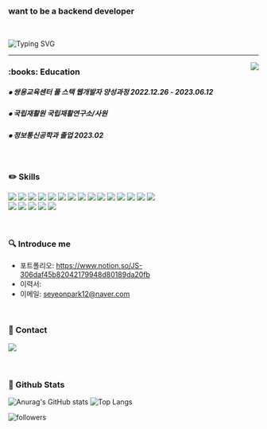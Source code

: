 ### want to be a backend developer 

<!-- 자기소개 시작 -->
<div>
<br>
 
![Typing SVG](https://readme-typing-svg.herokuapp.com?font=Indie+Flower&color=000000&size=30&center=true&lines=Hello+World+!&nbsp;+I'm+jongsoo+Park+&nbsp;)
</div>
 
* * *


<!-- 백준 알고리즘 레벨 시작 -->
<div align='right'>
   <!--<h3><b>🔑 Algorithm Level 	&nbsp;	&nbsp;	&nbsp;	&nbsp;	&nbsp;	&nbsp;	&nbsp;	&nbsp;	&nbsp;</b></h3>-->
   <img align='right' src="http://mazassumnida.wtf/api/v2/generate_badge?boj=seyeonpark12">
</div>


<!-- 교육사항 시작 -->
<div>
  <h3><b> :books: Education </b></h3>
  <h5> ⦁ 쌍용교육센터 풀 스택 웹개발자 양성과정 2022.12.26 - 2023.06.12 </h5>
  <h5> ⦁ 국립재활원 국립재활연구소/사원 </h5>
  <h5> ⦁ 정보통신공학과 졸업 2023.02 </h5>
</div>
</br>  


<!-- 기술스택 시작 -->
<div align='left'><h3><b>✏️ Skills </b></h3>
<img src="https://img.shields.io/badge/JAVA-007396?style=flat-square&logo=java&logoColor=white">
<img src="https://img.shields.io/badge/Spring-6DB33F?style=flat-square&logo=Spring&logoColor=white">
<img src="https://img.shields.io/badge/Spring Boot-6DB33F?style=flat-square&logo=Spring Boot&logoColor=white">
<img src="https://img.shields.io/badge/MySQL-4479A1?style=flat-square&logo=MySQL&logoColor=white"/></a>
<img src="https://img.shields.io/badge/MyBatis-C41E25?style=flat-square&logo=Thunderbird&logoColor=white"/>
<img src="https://img.shields.io/badge/JSP-black?style=flat-square&logo=java&logoColor=white">
<img src="https://img.shields.io/badge/Python-3776AB?style=flat-square&logo=Python&logoColor=white">
<img src="https://img.shields.io/badge/React-61DAFB?style=flat-square&logo=React&logoColor=white">
<img src="https://img.shields.io/badge/Servlet-008CDD?style=flat-square&logo=Stripe&logoColor=white">
<img src="https://img.shields.io/badge/html5-E34F26?style=flat-square&logo=html5&logoColor=white"> 
<img src="https://img.shields.io/badge/css3-1572B6?style=flat-square&logo=css3&logoColor=white"> 
<img src="https://img.shields.io/badge/javascript-F7DF1E?style=flat-square&logo=javascript&logoColor=black"> 
<img src="https://img.shields.io/badge/jquery-0769AD?style=flat-square&logo=jquery&logoColor=white"> 
<img src="https://img.shields.io/badge/bootstrap-7952B3?style=flat-square&logo=bootstrap&logoColor=white">
<img src="https://img.shields.io/badge/AJAX-2E77BC?style=flat-square&logo=Betfair&logoColor=white">



<br>
<img src="https://img.shields.io/badge/AWS-232F3E?style=flat-square&logo=Amazon AWS&logoColor=white"/></a>
<img src="https://img.shields.io/badge/Eclipse-2C2255?style=flat-square&logo=Eclipse IDE&logoColor=white"/></a>
<img src="https://img.shields.io/badge/Visual Studio-5C2D91?style=flat-square&logo=Visual Studio&logoColor=white"/></a>
<img src="https://img.shields.io/badge/Tomcat-F8DC75?style=flat-square&logo=Apache Tomcat&logoColor=black"/></a>
<img src="https://img.shields.io/badge/STS-6DB33F?style=flat-square&logo=Spring&logoColor=white"></a>

</p>
</div>
<!-- https://simpleicons.org/?q=java --></br>


<!-- 연락처 시작 -->

### 🔍 Introduce me
<!-- - 링크드인: https://www.linkedin.com/in/moonhy7 -->
- 포트폴리오: https://www.notion.so/JS-306daf45b82042179948d80189da20fb
- 이력서: 
- 이메일: seyeonpark12@naver.com

<br>

<h3><b> 📧 Contact</b></h3>
<p>
<a href="mailto:seyeonpark12@naver.com"><img src="https://img.shields.io/badge/Naver-03C75A?style=flat-square&logo=Naver&logoColor=white"/></a> &nbsp
</p>

</br>
<h3><b> 🔆 Github Stats </b></h3>

![Anurag's GitHub stats](https://github-readme-stats.vercel.app/api?username=seyeonpark12&show_icons=true&theme=radical)
![Top Langs](https://github-readme-stats.vercel.app/api/top-langs/?username=seyeonpark12&layout=compact&theme=dracula)

      

![followers](https://img.shields.io/github/followers/experthun?style=social)



